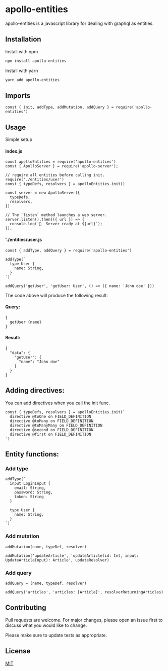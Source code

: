 # apollo-entities

apollo-entities is a javascript library for dealing with graphql as entities.

## Installation

Install with npm
```bash
npm install apollo-entities
```

Install with yarn
```bash
yarn add apollo-entities
```

## Imports
```
const { init, addType, addMutation, addQuery } = require('apollo-entities')
```


## Usage
Simple setup

#### index.js
```
const apolloEntities = require('apollo-entities')
const { ApolloServer } = require('apollo-server');

// require all entities before calling init.
require('./entities/user')
const { typeDefs, resolvers } = apolloEntities.init()

const server = new ApolloServer({
  typeDefs,
  resolvers,
})

// The `listen` method launches a web server.
server.listen().then(({ url }) => {
  console.log(`🚀  Server ready at ${url}`);
});
```
#### './entities/user.js
```
const { addType, addQuery } = require('apollo-entities')

addType(`
  type User {
    name: String,
  }
`)

addQuery('getUser', 'getUser: User', () => ({ name: 'John doe' }))
```

The code above will produce the following result:

#### Query:
```
{
  getUser {name}
}
```
#### Result:
```
{
  "data": {
    "getUser": {
      "name": "John doe"
    }
  }
}
```

## Adding directives:
You can add directives when you call the init func.
```
const { typeDefs, resolvers } = apolloEntities.init(`
  directive @toOne on FIELD_DEFINITION
  directive @toMany on FIELD_DEFINITION
  directive @toManyMany on FIELD_DEFINITION
  directive @second on FIELD_DEFINITION
  directive @first on FIELD_DEFINITION
`)
```

## Entity functions:

### Add type
```
addType(`
  input LoginInput {
    email: String,
    password: String,
    token: String
  }

  type User {
    name: String,
  }
`)
```

### Add mutation
```
addMutation(name, typeDef, resolver)

addMutation('updateArticle', 'updateArticle(id: Int, input: UpdateArticleInput): Article', updateResolver)
```

### Add query
```
addQuery = (name, typeDef, resolver)

addQuery('articles', 'articles: [Article]', resolverReturningArticles)
```


## Contributing
Pull requests are welcome. For major changes, please open an issue first to discuss what you would like to change.

Please make sure to update tests as appropriate.

## License
[MIT](https://choosealicense.com/licenses/mit/)